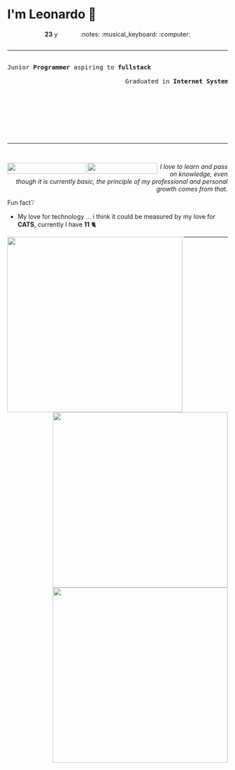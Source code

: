 # I'm Leonardo 🌈
<p align="center">
<b>23</b> y
<img src="https://upload.wikimedia.org/wikipedia/en/thumb/0/05/Flag_of_Brazil.svg/1200px-Flag_of_Brazil.svg.png" width=20 height=15 / >
<img src="https://upload.wikimedia.org/wikipedia/commons/2/2b/Bandeira_do_estado_de_S%C3%A3o_Paulo.svg" width=20 height=15 / >
:notes: :musical_keyboard: :computer:
</p>

<pre>
<hr>
Junior <b>Programmer</b> aspiring to <b>fullstack</b>
                                
                                Graduated in <b>Internet Systems Technology</b>

                                                                   <img src="https://lh3.googleusercontent.com/proxy/OMpCd2XrMmo7SFn4Pye-qoioQp810fn2HbjR-ssiuBWktn7dlG18WyA5QftpdwzuuZgwQ9o3lMdXgzBXEQa-C5-X1oBKmrY" width=150 height=100 / >
<hr>
</pre>

<a href="https://www.linkedin.com/in/lcds90/">
  <img align="left" src="https://img.shields.io/static/v1?logo=linkedin&label=linkedin&message=lcds90&color=purple&style=for-the-badge" height=25 width=180/>
</a>
<a href="http://lcds.me">
  <img align="left" src="https://img.shields.io/static/v1?&label=Portflio&message=site&color=purple&style=for-the-badge" height=25 width=160/>
</a>
<p align="right">
<i>I love to learn and pass on knowledge, even though it is currently basic, the principle of my professional and personal growth comes from that.</i><br>

Fun fact:grey_question:
- My love for technology ... i think it could be measured by my love for <b>CATS</b>, currently I have <b>11</b> :cat2:
</p>

<a href="https://github.com/lcds90/">
  <img align="left" src="https://github-readme-stats.vercel.app/api/top-langs/?username=lcds90&langs_count=10&theme=jolly&layout=compact&include_all_commits=true" width=400/>
</a>
<a href="https://github.com/lcds90/">
  <img align="right" src="https://github-readme-stats.vercel.app/api?username=lcds90&show_icons=true&theme=jolly&hide=contribs,issues,stars" width=400 />
</a>
<a href="https://github.com/lcds90/">
  <img align="right" src="https://github-readme-stats.vercel.app/api/wakatime?username=lcds90&theme=jolly"  width=400/>
</a>
<hr>
